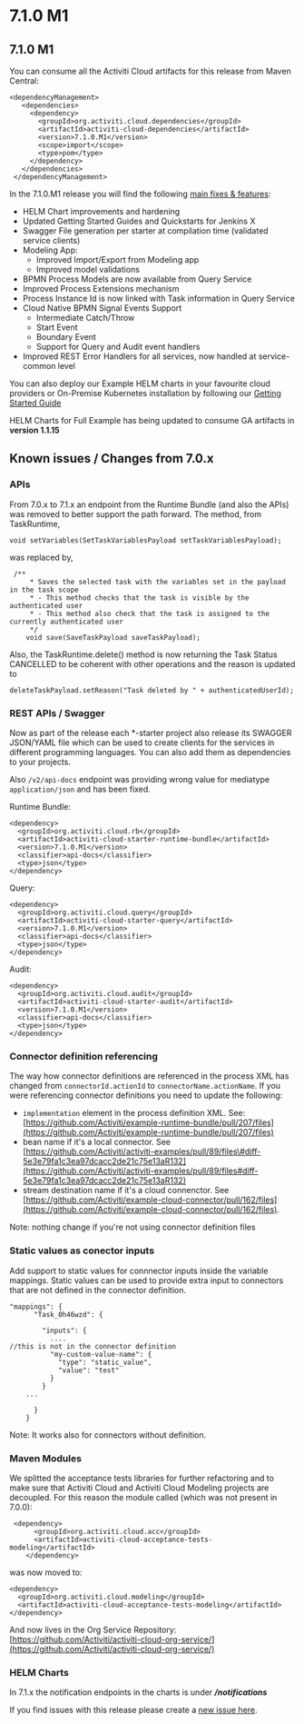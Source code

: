 # 7.1.0 M1

## 7.1.0 M1

You can consume all the Activiti Cloud artifacts for this release from Maven Central:

```text
<dependencyManagement>
   <dependencies>
     <dependency>
       <groupId>org.activiti.cloud.dependencies</groupId>
       <artifactId>activiti-cloud-dependencies</artifactId>
       <version>7.1.0.M1</version>
       <scope>import</scope>
       <type>pom</type>
     </dependency>
   </dependencies>
 </dependencyManagement>
```

In the 7.1.0.M1 release you will find the following [main fixes & features](https://github.com/Activiti/Activiti/milestone/12?closed=1):

* HELM Chart improvements and hardening
* Updated Getting Started Guides and Quickstarts for Jenkins X
* Swagger File generation per starter at compilation time \(validated service clients\)
* Modeling App:
  * Improved Import/Export from Modeling app
  * Improved model validations
* BPMN Process Models are now available from Query Service
* Improved Process Extensions mechanism
* Process Instance Id is now linked with Task information in Query Service
* Cloud Native BPMN Signal Events Support 
  * Intermediate Catch/Throw
  * Start Event
  * Boundary Event
  * Support for Query and Audit event handlers
* Improved REST Error Handlers for all services, now handled at service-common level

You can also deploy our Example HELM charts in your favourite cloud providers or On-Premise Kubernetes installation by following our [Getting Started Guide](https://activiti.gitbook.io/activiti-7-developers-guide/getting-started/getting-started-activiti-cloud)

HELM Charts for Full Example has being updated to consume GA artifacts in **version 1.1.15**

## Known issues / Changes from 7.0.x

### APIs

From 7.0.x to 7.1.x an endpoint from the Runtime Bundle \(and also the APIs\) was removed to better support the path forward. The method, from TaskRuntime,

```text
void setVariables(SetTaskVariablesPayload setTaskVariablesPayload);
```

was replaced by,

```text
 /**
     * Saves the selected task with the variables set in the payload in the task scope
     * - This method checks that the task is visible by the authenticated user
     * - This method also check that the task is assigned to the currently authenticated user
     */
    void save(SaveTaskPayload saveTaskPayload);
```

Also, the TaskRuntime.delete\(\) method is now returning the Task Status CANCELLED to be coherent with other operations and the reason is updated to

```text
deleteTaskPayload.setReason("Task deleted by " + authenticatedUserId);
```

### REST APIs / Swagger

Now as part of the release each \*-starter project also release its SWAGGER JSON/YAML file which can be used to create clients for the services in different programming languages. You can also add them as dependencies to your projects.

Also `/v2/api-docs` endpoint was providing wrong value for mediatype `application/json` and has been fixed.

Runtime Bundle:

```text
<dependency>
  <groupId>org.activiti.cloud.rb</groupId>
  <artifactId>activiti-cloud-starter-runtime-bundle</artifactId>
  <version>7.1.0.M1</version>
  <classifier>api-docs</classifier>
  <type>json</type>
</dependency>
```

Query:

```text
<dependency>
  <groupId>org.activiti.cloud.query</groupId>
  <artifactId>activiti-cloud-starter-query</artifactId>
  <version>7.1.0.M1</version>
  <classifier>api-docs</classifier>
  <type>json</type>
</dependency>
```

Audit:

```text
<dependency>
  <groupId>org.activiti.cloud.audit</groupId>
  <artifactId>activiti-cloud-starter-audit</artifactId>
  <version>7.1.0.M1</version>
  <classifier>api-docs</classifier>
  <type>json</type>
</dependency>
```

### Connector definition referencing

The way how connector definitions are referenced in the process XML has changed from `connectorId.actionId` to `connectorName.actionName`. If you were referencing connector definitions you need to update the following:

* `implementation` element in the process definition XML. See: [https://github.com/Activiti/example-runtime-bundle/pull/207/files](https://github.com/Activiti/example-runtime-bundle/pull/207/files)
* bean name if it's a local connector. See [https://github.com/Activiti/activiti-examples/pull/89/files\#diff-5e3e79fa1c3ea97dcacc2de21c75e13aR132](https://github.com/Activiti/activiti-examples/pull/89/files#diff-5e3e79fa1c3ea97dcacc2de21c75e13aR132)
* stream destination name if it's a cloud connenctor. See [https://github.com/Activiti/example-cloud-connector/pull/162/files](https://github.com/Activiti/example-cloud-connector/pull/162/files).

Note: nothing change if you're not using connector definition files

### Static values as conector inputs

Add support to static values for connnector inputs inside the variable mappings. Static values can be used to provide extra input to connectors that are not defined in the connector definition.

```text
"mappings": {
      "Task_0h46wzd": {

        "inputs": {
          ....
//this is not in the connector definition
          "my-custom-value-name": {
            "type": "static_value",
            "value": "test"
          }
        }
    ...

      }
    }
```

Note: It works also for connectors without definition.

### Maven Modules

We splitted the acceptance tests libraries for further refactoring and to make sure that Activiti Cloud and Activiti Cloud Modeling projects are decoupled. For this reason the module called \(which was not present in 7.0.0\):

```text
 <dependency>
      <groupId>org.activiti.cloud.acc</groupId>
      <artifactId>activiti-cloud-acceptance-tests-modeling</artifactId>
    </dependency>
```

was now moved to:

```text
<dependency>
  <groupId>org.activiti.cloud.modeling</groupId>
  <artifactId>activiti-cloud-acceptance-tests-modeling</artifactId>
</dependency>
```

And now lives in the Org Service Repository: [https://github.com/Activiti/activiti-cloud-org-service/](https://github.com/Activiti/activiti-cloud-org-service/)

### HELM Charts

In 7.1.x the notification endpoints in the charts is under  _**/notifications**_ 

If you find issues with this release please create a [new issue here](http://github.com/activiti/activiti/issues).

